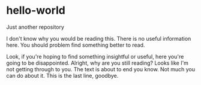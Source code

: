 # hello-world
Just another repository



I don't know why you would be reading this.
There is no useful information here.
You should problem find something better to read.

Look, if you're hoping to find something insightful or useful, here you're going to be disappointed.
Alright, why are you still reading?
Looks like I'm not getting through to you.
The text is about to end you know.
Not much you can do about it.
This is the last line, goodbye.
